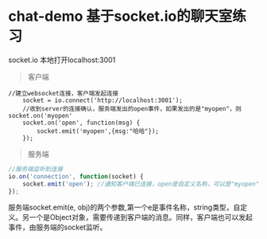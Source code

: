 chat-demo 基于socket.io的聊天室练习
==================================
socket.io
本地打开localhost:3001

>客户端

```
//建立websocket连接，客户端发起连接
    socket = io.connect('http://localhost:3001');
    //收到server的连接确认，服务端发出的open事件，如果发出的是"myopen"，则socket.on('myopen'
    socket.on('open', function(msg) {
        socket.emit('myopen',{msg:"哈哈"});
    });
```

>服务端

```javascript
//服务端监听到连接
io.on('connection', function(socket) {
    socket.emit('open'); //通知客户端已连接，open是自定义名称，可以是"myopen"
});
```
服务端socket.emit(e, obj)的两个参数,第一个e是事件名称，string类型，自定义。另一个是Object对象，需要传递到客户端的消息。同样，客户端也可以发起事件，由服务端的socket监听。